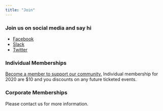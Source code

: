 ```yaml
---
title: "Join"
---
```


### Join us on social media and say hi

* [Facebook](https://facebook.com)
* [Slack](https://join.slack.com/t/saskblockchain/shared_invite/enQtNzg1MTExMTgyNTM1LWM1ZDY3ZTlkYmZiMzFhZmQ2NzNiZDAxMTFjM2UxNzYxZjA1MWIzOGViOWM3N2RiYWRhMDU4MzA1YTFjOWEwMjc)
* [Twitter](https://twitter.com/saskblockchain)


### Individual Memberships

[Become a member to support our community.](/membership)  Individual membership for 2020 are $10 and you
discounts on any future ticketed events.


### Corporate Memberships

Please contact us for more information.

